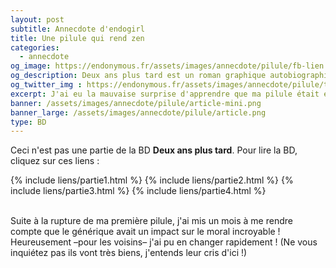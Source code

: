 ```yaml
---
layout: post
subtitle: Annecdote d'endogirl
title: Une pilule qui rend zen
categories:
  - annecdote
og_image: https://endonymous.fr/assets/images/annecdote/pilule/fb-lien.png
og_description: Deux ans plus tard est un roman graphique autobiographique sur l'endométriose.
og_twitter_img : https://endonymous.fr/assets/images/annecdote/pilule/twitter.png
excerpt: J'ai eu la mauvaise surprise d'apprendre que ma pilule était en rupture. Mais pas de problème le générique c'est presque pareil…
banner: /assets/images/annecdote/pilule/article-mini.png
banner_large: /assets/images/annecdote/pilule/article.png
type: BD
---
```


Ceci n'est pas une partie de la BD **Deux ans plus tard**. Pour lire la BD, cliquez sur ces liens :
<div class="flex-link">
{% include liens/partie1.html %}
{% include liens/partie2.html %}
{% include liens/partie3.html %}
{% include liens/partie4.html %}
</div>

<img src="/assets/images/annecdote/pilule/hs-(1).png" alt="">
<img src="/assets/images/annecdote/pilule/hs-(2).png" alt="">
<img src="/assets/images/annecdote/pilule/hs-(3).png" alt="">
<img src="/assets/images/annecdote/pilule/hs-(4).png" alt="">
<img src="/assets/images/annecdote/pilule/hs-(5).png" alt="">
<img src="/assets/images/annecdote/pilule/hs-(6).png" alt="">
<img src="/assets/images/annecdote/pilule/hs-(7).png" alt="">

Suite à la rupture de ma première pilule, j'ai mis un mois à me rendre compte que le générique avait un impact sur le moral incroyable ! Heureusement &ndash;pour les voisins&ndash; j'ai pu en changer rapidement ! (Ne vous inquiétez pas ils vont très biens, j'entends leur cris d'ici !)



